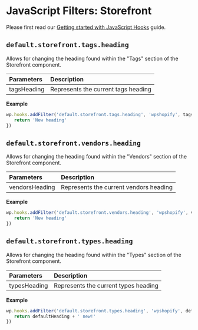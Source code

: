 # JavaScript Filters: Storefront

Please first read our [Getting started with JavaScript Hooks](guides/javascript-hooks.md) guide.

## `default.storefront.tags.heading`

Allows for changing the heading found within the "Tags" section of the Storefront component.

| Parameters  | Description                         |
| :---------- | :---------------------------------- |
| tagsHeading | Represents the current tags heading |

**Example**

```js
wp.hooks.addFilter('default.storefront.tags.heading', 'wpshopify', tagsHeading => {
   return 'New heading'
})
```

## `default.storefront.vendors.heading`

Allows for changing the heading found within the "Vendors" section of the Storefront component.

| Parameters     | Description                            |
| :------------- | :------------------------------------- |
| vendorsHeading | Represents the current vendors heading |

**Example**

```js
wp.hooks.addFilter('default.storefront.vendors.heading', 'wpshopify', vendorsHeading => {
   return 'New heading'
})
```

## `default.storefront.types.heading`

Allows for changing the heading found within the "Types" section of the Storefront component.

| Parameters   | Description                          |
| :----------- | :----------------------------------- |
| typesHeading | Represents the current types heading |

**Example**

```js
wp.hooks.addFilter('default.storefront.types.heading', 'wpshopify', defaultHeading => {
   return defaultHeading + ' new!'
})
```
